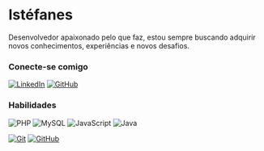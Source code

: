 # Istéfanes

Desenvolvedor apaixonado pelo que faz, estou sempre buscando adquirir novos conhecimentos, experiências e novos desafios.

### Conecte-se comigo

[![LinkedIn](https://img.shields.io/badge/LinkedIn-0077B5?style=for-the-badge&logo=linkedin&logoColor=white)](https://www.linkedin.com/in/istefanes/)
[![GitHub](https://img.shields.io/badge/GitHub-100000?style=for-the-badge&logo=github&logoColor=white)](https://github.com/istefanes)

### Habilidades

![PHP](https://img.shields.io/badge/PHP-000?style=for-the-badge&logo=php&logoColor=white)
![MySQL](https://img.shields.io/badge/MySQL-00000F?style=for-the-badge&logo=mysql&logoColor=white)
![JavaScript](https://img.shields.io/badge/JavaScript-000?style=for-the-badge&logo=javascript&logoColor=30A3DC)
![Java](https://img.shields.io/badge/java-%23000.svg?style=for-the-badge&logo=openjdk&logoColor=white)

[![Git](https://img.shields.io/badge/Git-000?style=for-the-badge&logo=git&logoColor=E94D5F)](https://git-scm.com/doc)
[![GitHub](https://img.shields.io/badge/GitHub-000?style=for-the-badge&logo=github&logoColor=30A3DC)](https://docs.github.com/)
